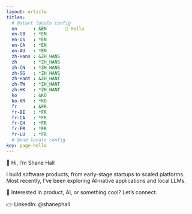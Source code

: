 ```yaml
---
layout: article
titles:
  # @start locale config
  en      : &EN       👋 Hello
  en-GB   : *EN
  en-US   : *EN
  en-CA   : *EN
  en-AU   : *EN
  zh-Hans : &ZH_HANS  
  zh      : *ZH_HANS
  zh-CN   : *ZH_HANS
  zh-SG   : *ZH_HANS
  zh-Hant : &ZH_HANT  
  zh-TW   : *ZH_HANT
  zh-HK   : *ZH_HANT
  ko      : &KO       
  ko-KR   : *KO
  fr      : &FR       
  fr-BE   : *FR
  fr-CA   : *FR
  fr-CH   : *FR
  fr-FR   : *FR
  fr-LU   : *FR
  # @end locale config
key: page-hello
---
```


👋 Hi, I’m Shane Hall

I build software products, from early-stage startups to scaled platforms. Most recently, I’ve been exploring AI-native applications and local LLMs.

🚀 Interested in product, AI, or something cool? Let’s connect.

👉 LinkedIn: @shanephall
